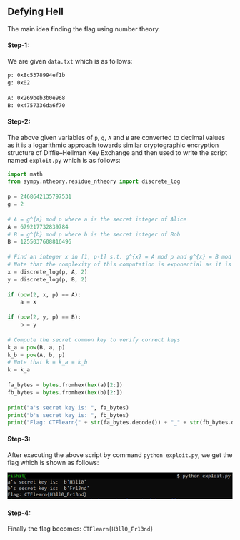## Defying Hell
The main idea finding the flag using number theory.

#### Step-1:
We are given `data.txt` which is as follows:

```txt
p: 0x8c5378994ef1b
g: 0x02

A: 0x269beb3b0e968
B: 0x4757336da6f70
```

#### Step-2:
The above given variables of `p`, `g`, `A` and `B` are converted to decimal values as it is a logarithmic approach towards similar cryptographic encryption structure of Diffie–Hellman Key Exchange and then used to write the script named `exploit.py` which is as follows:

```py
import math
from sympy.ntheory.residue_ntheory import discrete_log

p = 2468642135797531
g = 2

# A = g^{a} mod p where a is the secret integer of Alice
A = 679217732839784
# B = g^{b} mod p where b is the secret integer of Bob
B = 1255037608816496

# Find an integer x in [1, p-1] s.t. g^{x} = A mod p and g^{x} = B mod p.
# Note that the complexity of this computation is exponential as it is the discrete logarithm problem.
x = discrete_log(p, A, 2)
y = discrete_log(p, B, 2)

if (pow(2, x, p) == A):
	a = x

if (pow(2, y, p) == B):
	b = y

# Compute the secret common key to verify correct keys
k_a = pow(B, a, p)
k_b = pow(A, b, p)
# Note that k = k_a = k_b
k = k_a 

fa_bytes = bytes.fromhex(hex(a)[2:])
fb_bytes = bytes.fromhex(hex(b)[2:])

print("a's secret key is: ", fa_bytes)
print("b's secret key is: ", fb_bytes)
print("Flag: CTFlearn{" + str(fa_bytes.decode()) + "_" + str(fb_bytes.decode()) + "}")
```

#### Step-3:
After executing the above script by command `python exploit.py`, we get the flag which is shown as follows:

<img src="Flag.png">

#### Step-4:
Finally the flag becomes:
`CTFlearn{H3ll0_Fr13nd}`